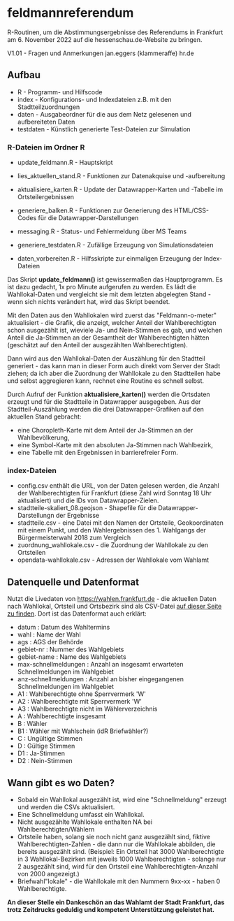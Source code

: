 # feldmannreferendum

R-Routinen, um die Abstimmungsergebnisse des Referendums in Frankfurt am 6. November 2022 auf die hessenschau.de-Website zu bringen. 

V1.01 - Fragen und Anmerkungen jan.eggers (klammeraffe) hr.de

## Aufbau

- R - Programm- und Hilfscode
- index - Konfigurations- und Indexdateien z.B. mit den Stadtteilzuordnungen
- daten - Ausgabeordner für die aus dem Netz gelesenen und aufbereiteten Daten
- testdaten - Künstlich generierte Test-Dateien zur Simulation

### R-Dateien im Ordner R

- update_feldmann.R - Hauptskript
- lies_aktuellen_stand.R - Funktionen zur Datenakquise und -aufbereitung
- aktualisiere_karten.R - Update der Datawrapper-Karten und -Tabelle im Ortsteilergebnissen
- generiere_balken.R - Funktionen zur Generierung des HTML/CSS-Codes für die Datawrapper-Darstellungen
- messaging.R - Status- und Fehlermeldung über MS Teams
- generiere_testdaten.R - Zufällige Erzeugung von Simulationsdateien

- daten_vorbereiten.R - Hilfsskripte zur einmaligen Erzeugung der Index-Dateien

Das Skript **update_feldmann()** ist gewissermaßen das Hauptprogramm. Es ist dazu gedacht, 1x pro Minute aufgerufen zu werden. 
Es lädt die Wahllokal-Daten und vergleicht sie mit dem letzten abgelegten Stand - 
wenn sich nichts verändert hat, wird das Skript beendet. 

Mit den Daten aus den Wahllokalen wird zuerst das "Feldmann-o-meter" aktualisiert - 
die Grafik, die anzeigt, welcher Anteil der Wahlberechtigten schon ausgezählt ist, 
wieviele Ja- und Nein-Stimmen es gab, und welchen Anteil die Ja-Stimmen an der 
Gesamtheit der Wahlberechtigten hätten (geschätzt auf den Anteil der ausgezählten
Wahlberechtigten).

Dann wird aus den Wahllokal-Daten der Auszählung für den Stadtteil generiert - 
das kann man in dieser Form auch direkt vom Server der Stadt ziehen; da ich aber
die Zuordnung der Wahllokale zu den Stadtteilen habe und selbst aggregieren kann, 
rechnet eine Routine es schnell selbst. 

Durch Aufruf der Funktion **aktualisiere_karten()** werden die Ortsdaten erzeugt und für die Stadtteile in Datawrapper ausgegeben. Aus der Stadtteil-Auszählung werden die drei Datawrapper-Grafiken auf den aktuellen
Stand gebracht: 
- eine Choropleth-Karte mit dem Anteil der Ja-Stimmen an der Wahlbevölkerung,
- eine Symbol-Karte mit den absoluten Ja-Stimmen nach Wahlbezirk, 
- eine Tabelle mit den Ergebnissen in barrierefreier Form. 

### index-Dateien

- config.csv enthält die URL, von der Daten gelesen werden, die Anzahl der Wahlberechtigten für Frankfurt (diese Zahl wird Sonntag 18 Uhr aktualisiert) und die IDs von Datawrapper-Zielen. 
- stadtteile-skaliert_08.geojson - Shapefile für die Datawrapper-Darstellungn der Ergebnisse
- stadtteile.csv - eine Datei mit den Namen der Ortsteile, Geokoordinaten mit einem Punkt, und den Wahlergebnissen des 1. Wahlgangs der Bürgermeisterwahl 2018 zum Vergleich
- zuordnung_wahllokale.csv - die Zuordnung der Wahllokale zu den Ortsteilen
- opendata-wahllokale.csv - Adressen der Wahllokale vom Wahlamt

## Datenquelle und Datenformat

Nutzt die Livedaten von https://wahlen.frankfurt.de - die aktuellen Daten nach Wahllokal, Ortsteil und Ortsbezirk sind als CSV-Datei [auf dieser Seite zu finden](https://votemanager-ffm.ekom21cdn.de/2022-11-06/06412000/praesentation/opendata.html). Dort ist das Datenformat auch erklärt: 
 -  datum : Datum des Wahltermins
 -  wahl : Name der Wahl
 -  ags : AGS der Behörde
 -  gebiet-nr : Nummer des Wahlgebiets
 -  gebiet-name : Name des Wahlgebiets
 -  max-schnellmeldungen : Anzahl an insgesamt erwarteten Schnellmeldungen im Wahlgebiet
 -  anz-schnellmeldungen : Anzahl an bisher eingegangenen Schnellmeldungen im Wahlgebiet
 -  A1 : Wahlberechtigte ohne Sperrvermerk 'W'
 -  A2 : Wahlberechtigte mit Sperrvermerk 'W'
 -  A3 : Wahlberechtigte nicht im Wählerverzeichnis
 -  A : Wahlberechtigte insgesamt
 -  B : Wähler
 -  B1 : Wähler mit Wahlschein (idR Briefwähler?)
 -  C : Ungültige Stimmen
 -  D : Gültige Stimmen
 -  D1 : Ja-Stimmen
 -  D2 : Nein-Stimmen
 
## Wann gibt es wo Daten?
 
 - Sobald ein Wahllokal ausgezählt ist, wird eine "Schnellmeldung" erzeugt und werden die CSVs aktualisiert. 
 - Eine Schnellmeldung umfasst ein Wahllokal.
 - Nicht ausgezählte Wahllokale enthalten NA bei Wahlberechtigten/Wählern
 - Ortsteile haben, solang sie noch nicht ganz ausgezählt sind, fiktive Wahlberechtigten-Zahlen - die dann nur die Wahllokale abbilden, die bereits ausgezählt sind. (Beispiel: Ein Ortsteil hat 3000 Wahlberechtigte in 3 Wahllokal-Bezirken mit jeweils 1000 Wahlberechtigten - solange nur 2 ausgezählt sind, wird für den Ortsteil eine Wahlberechtigten-Anzahl von 2000 angezeigt.)
 - Briefwahl"lokale" - die Wahllokale mit den Nummern 9xx-xx - haben 0 Wahlberechtigte.  
 
**An dieser Stelle ein Dankeschön an das Wahlamt der Stadt Frankfurt, das trotz Zeitdrucks geduldig und kompetent Unterstützung geleistet hat.**
